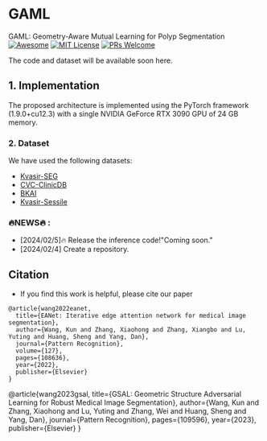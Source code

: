 # GAML
GAML: Geometry-Aware Mutual Learning for Polyp Segmentation
[![Awesome](https://cdn.rawgit.com/sindresorhus/awesome/d7305f38d29fed78fa85652e3a63e154dd8e8829/media/badge.svg)](https://github.com/sindresorhus/awesome)
[![MIT License](https://img.shields.io/badge/license-MIT-green.svg)](https://opensource.org/licenses/MIT) [![PRs Welcome](https://img.shields.io/badge/PRs-welcome-brightgreen.svg?style=flat-square)](http://makeapullrequest.com)

The code and dataset will be available soon here.

## 1. Implementation
The proposed architecture is implemented using the PyTorch framework (1.9.0+cu12.3) with a single  NVIDIA GeForce RTX 3090 GPU of 24 GB memory. 

### 2. Dataset
We have used the following datasets:
- [Kvasir-SEG](https://datasets.simula.no/downloads/kvasir-seg.zip)
- [CVC-ClinicDB](https://www.dropbox.com/s/p5qe9eotetjnbmq/CVC-ClinicDB.rar?dl=0)
- [BKAI](https://www.kaggle.com/competitions/bkai-igh-neopolyp/data)
- [Kvasir-Sessile](https://datasets.simula.no/downloads/kvasir-sessile.zip)

###  🔥NEWS🔥 :
- [2024/02/5]:fire: Release the inference code!"Coming soon."
- [2024/02/4] Create a repository.
## Citation
- If you find this work is helpful, please cite our paper
```
@article{wang2022eanet,
  title={EANet: Iterative edge attention network for medical image segmentation},
  author={Wang, Kun and Zhang, Xiaohong and Zhang, Xiangbo and Lu, Yuting and Huang, Sheng and Yang, Dan},
  journal={Pattern Recognition},
  volume={127},
  pages={108636},
  year={2022},
  publisher={Elsevier}
}

```
@article{wang2023gsal,
  title={GSAL: Geometric Structure Adversarial Learning for Robust Medical Image Segmentation},
  author={Wang, Kun and Zhang, Xiaohong and Lu, Yuting and Zhang, Wei and Huang, Sheng and Yang, Dan},
  journal={Pattern Recognition},
  pages={109596},
  year={2023},
  publisher={Elsevier}
}
```
